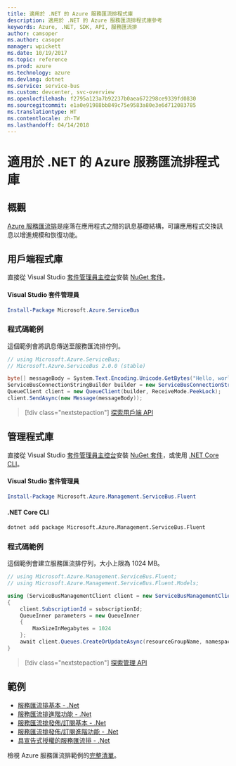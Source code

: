 ```yaml
---
title: 適用於 .NET 的 Azure 服務匯流排程式庫
description: 適用於 .NET 的 Azure 服務匯流排程式庫參考
keywords: Azure, .NET, SDK, API, 服務匯流排
author: camsoper
ms.author: casoper
manager: wpickett
ms.date: 10/19/2017
ms.topic: reference
ms.prod: azure
ms.technology: azure
ms.devlang: dotnet
ms.service: service-bus
ms.custom: devcenter, svc-overview
ms.openlocfilehash: f2795a123a7b92237b0aea672298ce9339fd0830
ms.sourcegitcommit: e1a0e91988bb849c75e9583a80e3e6d712083785
ms.translationtype: HT
ms.contentlocale: zh-TW
ms.lasthandoff: 04/14/2018
---
```

# <a name="azure-service-bus-libraries-for-net"></a>適用於 .NET 的 Azure 服務匯流排程式庫

## <a name="overview"></a>概觀

[Azure 服務匯流排](https://docs.microsoft.com/azure/service-bus-messaging/service-bus-messaging-overview)是座落在應用程式之間的訊息基礎結構，可讓應用程式交換訊息以增進規模和恢復功能。

## <a name="client-library"></a>用戶端程式庫

直接從 Visual Studio [套件管理員主控台][PackageManager]安裝 [NuGet 套件](https://www.nuget.org/packages/Microsoft.Azure.ServiceBus)。

#### <a name="visual-studio-package-manager"></a>Visual Studio 套件管理員

```powershell
Install-Package Microsoft.Azure.ServiceBus
```

### <a name="code-example"></a>程式碼範例

這個範例會將訊息傳送至服務匯流排佇列。

```csharp
// using Microsoft.Azure.ServiceBus;
// Microsoft.Azure.ServiceBus 2.0.0 (stable)

byte[] messageBody = System.Text.Encoding.Unicode.GetBytes("Hello, world!");
ServiceBusConnectionStringBuilder builder = new ServiceBusConnectionStringBuilder(connectionString);
QueueClient client = new QueueClient(builder, ReceiveMode.PeekLock);
client.SendAsync(new Message(messageBody));
```

> [!div class="nextstepaction"]
> [探索用戶端 API](/dotnet/api/overview/azure/servicebus/client)


## <a name="management-library"></a>管理程式庫

直接從 Visual Studio [套件管理員主控台][PackageManager]安裝 [NuGet 套件](https://www.nuget.org/packages/Microsoft.Azure.Management.ServiceBus.Fluent)，或使用 [.NET Core CLI][DotNetCLI]。

#### <a name="visual-studio-package-manager"></a>Visual Studio 套件管理員

```powershell
Install-Package Microsoft.Azure.Management.ServiceBus.Fluent
```

#### <a name="net-core-cli"></a>.NET Core CLI

```bash
dotnet add package Microsoft.Azure.Management.ServiceBus.Fluent
```

### <a name="code-example"></a>程式碼範例

這個範例會建立服務匯流排佇列，大小上限為 1024 MB。

```csharp
// using Microsoft.Azure.Management.ServiceBus.Fluent;
// using Microsoft.Azure.Management.ServiceBus.Fluent.Models;

using (ServiceBusManagementClient client = new ServiceBusManagementClient(credentials))
{
    client.SubscriptionId = subscriptionId;
    QueueInner parameters = new QueueInner
    {
        MaxSizeInMegabytes = 1024
    };
    await client.Queues.CreateOrUpdateAsync(resourceGroupName, namespaceName, queueName, parameters);
}
```

> [!div class="nextstepaction"]
> [探索管理 API](/dotnet/api/overview/azure/servicebus/management)

## <a name="samples"></a>範例

- [服務匯流排基本 - .Net](https://azure.microsoft.com/resources/samples/service-bus-dotnet-manage-queue-with-basic-features/)
- [服務匯流排進階功能 - .Net](https://azure.microsoft.com/resources/samples/service-bus-dotnet-manage-queue-with-advanced-features/)
- [服務匯流排發佈/訂閱基本 - .Net](https://azure.microsoft.com/resources/samples/service-bus-dotnet-manage-publish-subscribe-with-basic-features/)
- [服務匯流排發佈/訂閱進階功能 - .Net](https://azure.microsoft.com/resources/samples/service-bus-dotnet-manage-publish-subscribe-with-advanced-features/)
- [具宣告式授權的服務匯流排 - .Net](https://azure.microsoft.com/resources/samples/service-bus-dotnet-manage-with-claims-based-authorization/)

檢視 Azure 服務匯流排範例的[完整清單](https://azure.microsoft.com/resources/samples/?term=service+bus)。


[PackageManager]: https://docs.microsoft.com/nuget/tools/package-manager-console
[DotNetCLI]: https://docs.microsoft.com/dotnet/core/tools/dotnet-add-package
